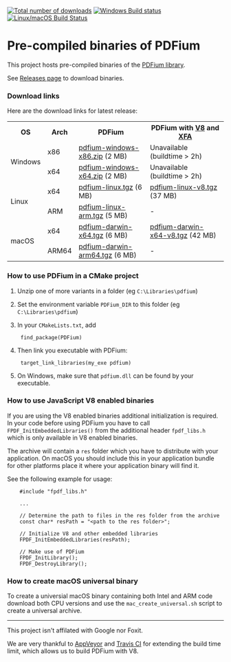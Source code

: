 [![Total number of downloads](https://img.shields.io/github/downloads/bblanchon/pdfium-binaries/total.svg)](https://github.com/bblanchon/pdfium-binaries/releases)
[![Windows Build status](https://ci.appveyor.com/api/projects/status/85rqdhpyxt589700?svg=true)](https://ci.appveyor.com/project/bblanchon/pdfium-binaries)
[![Linux/macOS Build Status](https://travis-ci.org/bblanchon/pdfium-binaries.svg?branch=master)](https://travis-ci.org/bblanchon/pdfium-binaries)

# Pre-compiled binaries of PDFium

This project hosts pre-compiled binaries of the [PDFium library](https://pdfium.googlesource.com/pdfium/).

See [Releases page](https://github.com/bblanchon/pdfium-binaries/releases) to download binaries.

### Download links

Here are the download links for latest release:

<table>
  <tr>
    <th>OS</th>
    <th>Arch</th>
    <th>PDFium</th>
    <th>PDFium with <a href="https://en.wikipedia.org/wiki/V8_(JavaScript_engine)">V8</a> and <a href="https://en.wikipedia.org/wiki/XFA">XFA</a></th>
  </tr>
  <tr>
    <td rowspan="2">Windows</td>
    <td>x86</td>
    <td><a href="https://github.com/bblanchon/pdfium-binaries/releases/latest/download/pdfium-windows-x86.zip">pdfium-windows-x86.zip</a> (2 MB)</td>
    <td>Unavailable (buildtime > 2h)</td>
  </tr>
  <tr>
    <td>x64</td>
    <td><a href="https://github.com/bblanchon/pdfium-binaries/releases/latest/download/pdfium-windows-x64.zip">pdfium-windows-x64.zip</a> (2 MB)</td>
    <td>Unavailable (buildtime > 2h)</td>
  </tr>
  <tr>
    <td rowspan="2">Linux</td>
    <td>x64</td>
    <td><a href="https://github.com/bblanchon/pdfium-binaries/releases/latest/download/pdfium-linux.tgz">pdfium-linux.tgz</a> (6 MB)</td>
    <td><a href="https://github.com/bblanchon/pdfium-binaries/releases/latest/download/pdfium-linux-v8.tgz">pdfium-linux-v8.tgz</a> (37 MB)</td>
  </tr>
  <tr>
    <td>ARM</td>
    <td><a href="https://github.com/bblanchon/pdfium-binaries/releases/latest/download/pdfium-linux-arm.tgz">pdfium-linux-arm.tgz</a> (5 MB)</td>
    <td>-</td>
  </tr>
  <tr>
    <td rowspan="2">macOS</td>
    <td>x64</td>
    <td><a href="https://github.com/bblanchon/pdfium-binaries/releases/latest/download/pdfium-darwin-x64.tgz">pdfium-darwin-x64.tgz</a> (6 MB)</td>
    <td><a href="https://github.com/bblanchon/pdfium-binaries/releases/latest/download/pdfium-darwin-x64-v8.tgz">pdfium-darwin-x64-v8.tgz</a> (42 MB)</td>
  </tr>
  <tr>
    <td>ARM64</td>
    <td><a href="https://github.com/bblanchon/pdfium-binaries/releases/latest/download/pdfium-darwin-arm64.tgz">pdfium-darwin-arm64.tgz</a> (6 MB)</td>
    <td>-</td>
  </tr>
</table>

### How to use PDFium in a CMake project

1. Unzip one of more variants in a folder (eg `C:\Libraries\pdfium`)
2. Set the environment variable `PDFium_DIR` to this folder (eg `C:\Libraries\pdfium`)
3. In your `CMakeLists.txt`, add

        find_package(PDFium)

4. Then link you executable with PDFium:

        target_link_libraries(my_exe pdfium)

5. On Windows, make sure that `pdfium.dll` can be found by your executable.

### How to use JavaScript V8 enabled binaries

If you are using the V8 enabled binaries additional initialization is required.
In your code before using PDFium you have to call `FPDF_InitEmbeddedLibraries()`
from the additional header `fpdf_libs.h` which is only available in V8 enabled
binaries.

The archive will contain a `res` folder which you have to distribute with your
application. On macOS you should include this in your application bundle for other
platforms place it where your application binary will find it.

See the following example for usage:

        #include "fpdf_libs.h"

        ...

        // Determine the path to files in the res folder from the archive
        const char* resPath = "<path to the res folder>";

        // Initialize V8 and other embedded libraries
        FPDF_InitEmbeddedLibraries(resPath);

        // Make use of PDFium
        FPDF_InitLibrary();
        FPDF_DestroyLibrary();

### How to create macOS universal binary

To  create a universial macOS binary containing both Intel and ARM code download
both CPU versions and use the `mac_create_universal.sh` script to create a
universal archive.


---

This project isn't affilated with Google nor Foxit.

We are very thankful to [AppVeyor](https://www.appveyor.com/) and [Travis CI](https://travis-ci.org/) for extending the build time limit, which allows us to build PDFium with V8.
